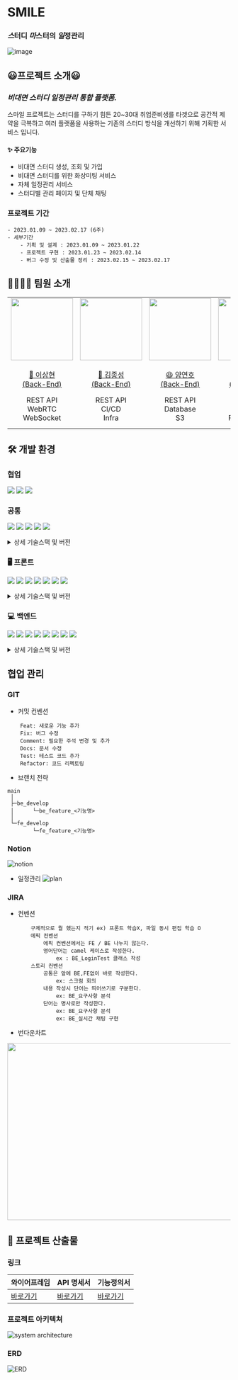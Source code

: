 # SMILE

### ***스***터디 ***마***스터의 ***일***정관리

![image](https://user-images.githubusercontent.com/56991244/218976483-902fe062-87d6-491f-af01-ab0875f86447.png)

##  😃**프로젝트 소개**😃
### ***비대면 스터디 일정관리 통합 플랫폼.***
스마일 프로젝트는 스터디를 구하기 힘든 20~30대 취업준비생를 타겟으로 공간적 제약을 극복하고 여러 플랫폼을 사용하는 기존의 스터디 방식을 개선하기 위해 기획한 서비스 입니다.

#### ✨ 주요기능  
- 비대면 스터디 생성, 조회 및 가입
- 비대면 스터디를 위한 화상미팅 서비스
- 자체 일정관리 서비스
- 스터디별 관리 페이지 및 단체 채팅


### 프로젝트 기간  
    - 2023.01.09 ~ 2023.02.17 (6주)
    - 세부기간
        - 기획 및 설계 : 2023.01.09 ~ 2023.01.22
        - 프로젝트 구현 : 2023.01.23 ~ 2023.02.14
        - 버그 수정 및 산출물 정리 : 2023.02.15 ~ 2023.02.17  

## 👨‍👨‍👧‍👦 **팀원 소개**
<table>
    <tr>
        <td height="140px" align="center"> <a href="https://github.com/lsh9672">
            <img src="https://avatars.githubusercontent.com/u/56991244?v=4" width="140px" /> <br><br> 👑 이상현 <br>(Back-End) </a> <br></td>
        <td height="140px" align="center"> <a href="https://github.com/eello">
            <img src="https://avatars.githubusercontent.com/u/33685064?v=4" width="140px" /> <br><br> 🙂 김종성 <br>(Back-End) </a> <br></td>
        <td height="140px" align="center"> <a href="https://github.com/yeonnno">
            <img src="https://avatars.githubusercontent.com/u/109949649?v=4" width="140px" /> <br><br> 😆 양연호 <br>(Back-End) </a> <br></td>
        <td height="140px" align="center"> <a href="https://github.com/hyejoojung719">
            <img src="https://avatars.githubusercontent.com/u/81564593?v=4" width="140px" /> <br><br> 😁 정혜주 <br>(Front-End) </a> <br></td>
        <td height="140px" align="center"> <a href="https://github.com/ki-ra">
            <img src="https://avatars.githubusercontent.com/u/85232755?v=4" width="140px" /> <br><br> 🙄 송기라 <br>(Front-End) </a> <br></td>
        <td height="140px" align="center"> <a href="https://github.com/oth54477">
            <img src="https://avatars.githubusercontent.com/u/66712534?v=4" width="140px" /> <br><br> 😶 오태훈 <br>(Front-End) </a> <br></td>
    </tr>
    <tr>
        <td align="center">REST API<br/>WebRTC<br/>WebSocket</td>
        <td align="center">REST API<br/>CI/CD<br/>Infra<br/></td>
        <td align="center">REST API<br/>Database<br/>S3<br/></td>
        <td align="center">UI/UX<br/>React<br/>FullCalendar</td>
        <td align="center">UI/UX<br/>React<br/>WebRTC<br/>WebSocket</td>
        <td align="center">UI/UX<br/>React<br/>WebRTC<br/>WebSocket</td>
    </tr>
</table>


## 🛠 **개발 환경**

### 협업
<img src="https://img.shields.io/badge/gitlab-FC6D26?style=for-the-badge&logo=gitlab&logoColor=white"> <img src="https://img.shields.io/badge/notion-000000?style=for-the-badge&logo=notion&logoColor=white"> <img src="https://img.shields.io/badge/jira-0052CC?style=for-the-badge&logo=jira&logoColor=white">

### 공통
<img src="https://img.shields.io/badge/web rtc-333333?style=for-the-badge&logo=webrtc&logoColor=white"> <img src="https://img.shields.io/badge/ec2-FF9900?style=for-the-badge&logo=amazon ec2&logoColor=white"> <img src="https://img.shields.io/badge/docker-2496ED?style=for-the-badge&logo=docker&logoColor=white"> <img src="https://img.shields.io/badge/nginx-009639?style=for-the-badge&logo=nginx&logoColor=white"> <img src="https://img.shields.io/badge/jenkins-D24939?style=for-the-badge&logo=jenkins&logoColor=white">
<details>
<summary>상세 기술스택 및 버전</summary>
<div markdown="1">  

|구분  |기술스택     |상세내용   |버전|
|------|------------|----------|----|
|공통  |형상관리     |Gitlab    |-   |
|      |이슈관리     |Jira      |-   |
|      |커뮤니케이션 |Mattermost|-   |
|      |            |Notion    |-   |
|Server|서버        |AWS EC2   |-   |
|      |플랫폼      |Ubuntu    |-   |
|      |배포        |Docker    |-   |
|      |배포        |Jenkins   |-   |


</div>
</details>

### 🖥 프론트 
<img src="https://img.shields.io/badge/React-61DAFB?style=for-the-badge&logo=React&logoColor=black"> <img src="https://img.shields.io/badge/HTML5-E34F26?style=for-the-badge&logo=Html5&logoColor=white"> <img src="https://img.shields.io/badge/Css3-1572B6?style=for-the-badge&logo=css3&logoColor=white"> <img src="https://img.shields.io/badge/typescript-3178C6?style=for-the-badge&logo=typescript&logoColor=white"> <img src="https://img.shields.io/badge/styled components-DB7093?style=for-the-badge&logo=styled-components&logoColor=white"> <img src="https://img.shields.io/badge/React Query-FF4154?style=for-the-badge&logo=React Query&logoColor=white"> <img src="https://img.shields.io/badge/recoil-3178C6?style=for-the-badge&logo=recoil&logoColor=white">
<details>
<summary>상세 기술스택 및 버전</summary>
<div markdown="1">       

|구분    |기술스택         |상세내용            |버전   |
|--------|-----------------|------------------|-------|
|FrontEnd|HTML5            |                  |-      |
|        |CSS3             |                  |-      |
|        |React            |React             |8.19.3 |
|        |                 |React-Router-Dom  |8.19.3 |
|        |                 |React-Query       |3.39.3 |
|        |                 |Recoil            |8.19.3 |
|        |                 |Styled-Component  |5.3.6  |
|        |TypeScript       |                  |4.9.4  |
|        |Node.js          |                  |16.19.0|
|        |WebRTC           |                  |-      |
|        |WebSocket        |                  |-      |
|        |IDE              |Visual Studio Code|-      |

</div>
</details>
  
### 💻 백엔드  
<img src="https://img.shields.io/badge/Spring-6DB33F?style=for-the-badge&logo=Spring&logoColor=white"> <img src="https://img.shields.io/badge/Spring Boot-6DB33F?style=for-the-badge&logo=SpringBoot&logoColor=white"> <img src="https://img.shields.io/badge/Spring Security-6DB33F?style=for-the-badge&logo=SpringSecurity&logoColor=white"> <img src="https://img.shields.io/badge/jpa-6DB33F?style=for-the-badge&logo=jpa&logoColor=white"> <img src="https://img.shields.io/badge/mysql-4479A1?style=for-the-badge&logo=mysql&logoColor=black"> <img src="https://img.shields.io/badge/redis-DC382D?style=for-the-badge&logo=redis&logoColor=white"> <img src="https://img.shields.io/badge/s3-569A31?style=for-the-badge&logo=amazon s3&logoColor=white"> <img src="https://img.shields.io/badge/rds-527FFF?style=for-the-badge&logo=amazon rds&logoColor=white">

<details>
<summary>상세 기술스택 및 버전</summary>
<div markdown="1">       

|구분   |기술스택      |상세내용        |버전    |
|-------|-------------|----------------|--------|
|BackEnd|DB           |MySQL           |8.0.30  |
|       |             |JPA             |-       |
|       |Java         |Zulu            |11.0.17 |
|       |Spring       |Spring          |-       |
|       |             |Spring Boot     |2.7.8   |
|       |             |Spring Security |5.7.6   |
|       |API Docs     |Swagger2        |3.0.0   |
|       |WebRTC       |                |-       |
|       |Cloud Storage|AWS S3          |-       |
|       |IDE          |IntelliJ        |2022.3.1|

</div>
</details>

## 협업 관리
### GIT
- 커밋 컨벤션  
```
    Feat: 새로운 기능 추가  
    Fix: 버그 수정  
    Comment: 필요한 주석 변경 및 추가  
    Docs: 문서 수정  
    Test: 테스트 코드 추가  
    Refactor: 코드 리펙토링  
```

- 브랜치 전략
```
main
 │
 ├─be_develop
 │      └─be_feature_<기능명>
 │
 └─fe_develop
        └─fe_feature_<기능명>
```

### Notion
![notion](https://user-images.githubusercontent.com/109949649/219284776-edef859e-782a-4f2b-9603-427d1698da6b.PNG)

- 일정관리
![plan](https://user-images.githubusercontent.com/109949649/219297987-8a6801ae-cfea-44a6-ad2d-34391f054613.PNG)


### JIRA
- 컨벤션
    ```
        구체적으로 뭘 했는지 적기 ex) 프론트 학습X, 파일 동시 편집 학습 O
        에픽 컨벤션
            에픽 컨벤션에서는 FE / BE 나누지 않는다.
            영어단어는 camel 케이스로 작성한다.
                ex : BE_LoginTest 클래스 작성
        스토리 컨벤션
            공통은 앞에 BE,FE없이 바로 작성한다.
                ex: 스크럼 회의
            내용 작성시 단어는 띄어쓰기로 구분한다.
                ex: BE_요구사항 분석
            단어는 명사로만 작성한다.
                ex: BE_요구사항 분석
                ex: BE_실시간 채팅 구현
    ```

- 번다운차트  
<img src="https://user-images.githubusercontent.com/109949649/219249394-e6f0419a-0c11-49d4-baa7-ba308d9bdfbc.PNG" width=1000px height=400px>


## 📃 **프로젝트 산출물**
### 링크
| 와이어프레임    | API 명세서                                                                                  | 기능정의서                                                                                                                |
|----------|------------------------------------------------------------------------------------------|----------------------------------------------------------------------------------------------------------------------|
| [바로가기](https://www.figma.com/file/OhPubKRknLzypGwBBso5bS/SMILE) | [바로가기](https://delicate-utensil-152.notion.site/BE-API-a429a1cc5d1e46a49e69532f14ef7bd5) | [바로가기](https://delicate-utensil-152.notion.site/17a345f0215446c1b837221700de8b35?v=1533dd0fe6864cd0928d782cb1af4075) |

### 프로젝트 아키텍쳐
![system architecture](https://user-images.githubusercontent.com/109949649/219231301-e4cf2a26-34b1-4559-8cce-4cbf0d37d54b.png)

### ERD
![ERD](https://user-images.githubusercontent.com/109949649/219233985-d465a910-efb4-4df8-b657-9f9ef129392c.png)
